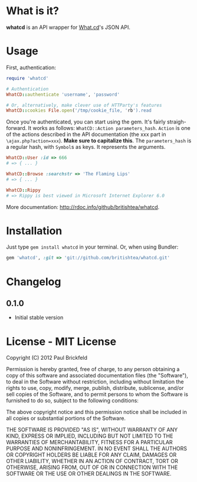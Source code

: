 # What is it?

**whatcd** is an API wrapper for [What.cd](http://what.cd)'s JSON API.

# Usage

First, authentication:

```ruby
require 'whatcd'

# Authentication
WhatCD::authenticate 'username', 'password'

# Or, alternatively, make clever use of HTTParty's features
WhatCD::cookies File.open('/tmp/cookie_file, 'rb').read
```

Once you're authenticated, you can start using the gem. It's fairly straigh-forward. It works as follows: `WhatCD::Action parameters_hash`. `Action` is one of the actions described in the API documentation (the xxx part in `\ajax.php?action=xxx`). **Make sure to capitalize this**. The `parameters_hash` is a regular hash, with `Symbol`s as keys. It represents the arguments.

```ruby
WhatCD::User :id => 666
# => { ... }

WhatCD::Browse :searchstr => 'The Flaming Lips'
# => { ... }

WhatCD::Rippy
# => Rippy is best viewed in Microsoft Internet Explorer 6.0
```

More documentation: http://rdoc.info/github/britishtea/whatcd.

# Installation

Just type `gem install whatcd` in your terminal. Or, when using Bundler:

```ruby
gem 'whatcd', :git => 'git://github.com/britishtea/whatcd.git'
```

# Changelog

## 0.1.0

- Initial stable version

# License - MIT License

Copyright (C) 2012 Paul Brickfeld

Permission is hereby granted, free of charge, to any person obtaining a copy of this software and associated documentation files (the "Software"), to deal in the Software without restriction, including without limitation the rights to use, copy, modify, merge, publish, distribute, sublicense, and/or sell copies of the Software, and to permit persons to whom the Software is furnished to do so, subject to the following conditions:

The above copyright notice and this permission notice shall be included in all copies or substantial portions of the Software.

THE SOFTWARE IS PROVIDED "AS IS", WITHOUT WARRANTY OF ANY KIND, EXPRESS OR IMPLIED, INCLUDING BUT NOT LIMITED TO THE WARRANTIES OF MERCHANTABILITY, FITNESS FOR A PARTICULAR PURPOSE AND NONINFRINGEMENT. IN NO EVENT SHALL THE AUTHORS OR COPYRIGHT HOLDERS BE LIABLE FOR ANY CLAIM, DAMAGES OR OTHER LIABILITY, WHETHER IN AN ACTION OF CONTRACT, TORT OR OTHERWISE, ARISING FROM, OUT OF OR IN CONNECTION WITH THE SOFTWARE OR THE USE OR OTHER DEALINGS IN THE SOFTWARE.